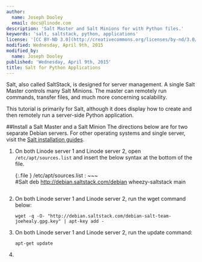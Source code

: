 ```yaml
---
author:
  name: Joseph Dooley
  email: docs@linode.com
description: 'Salt Master and Salt Minions for with Python files.'
keywords: 'salt, saltstack, python, applications'
license: '[CC BY-ND 3.0](http://creativecommons.org/licenses/by-nd/3.0/us/)'
modified: Wednesday, April 9th, 2015
modified_by:
  name: Joseph Dooley
published: 'Wednesday, April 9th, 2015'
title: Salt for Python Applications
---
```


Salt, also called SaltStack, is designed for server management. A single Salt Master controls many Salt Minions. The master can remotely run commands, transfer files, and much more concerning scalability. 

This tutorial is primarily for Salt, although it does display how to create and then remotely run a server-side Python application.

##Install a Salt Master and a Salt Minion
The directions below are for two separate Debian servers. For other operating systems and single server, visit the [Salt installation guides](https://www.docs.saltstack.com/en/latest/topics/installation/).

1.  On both Linode server 1 and Linode server 2, open `/etc/apt/sources.list` and insert the below syntax at the bottom of the file. 

	{:.file }
	/etc/apt/sources.list 
	: ~~~  
	   #Salt
	   deb http://debian.saltstack.com/debian wheezy-saltstack main
	~~~

2.  On both Linode server 1 and Linode server 2, run the wget command below:
	
		wget -q -O- "http://debian.saltstack.com/debian-salt-team-joehealy.gpg.key" | apt-key add -

3.  On both Linode server 1 and Linode server 2, run the update command:

		apt-get update

4.   





